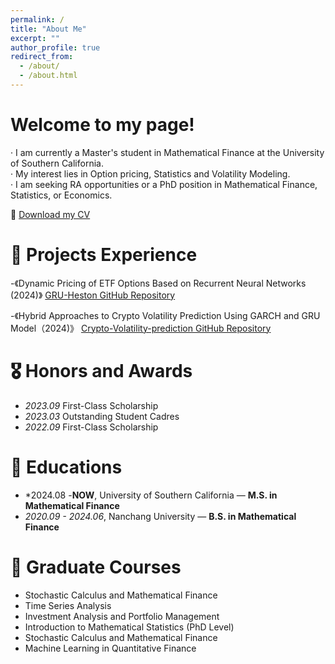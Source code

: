 ```yaml
---
permalink: /
title: "About Me"
excerpt: ""
author_profile: true
redirect_from: 
  - /about/
  - /about.html
---
```


# **Welcome to my page!**

· I am currently a Master's student in Mathematical Finance at the University of Southern California.  
· My interest lies in Option pricing, Statistics and Volatility Modeling.  
· I am seeking RA opportunities or a PhD position in Mathematical Finance, Statistics, or Economics.  

📄 [Download my CV](Tenghan_cv_with_OngingCourses.pdf)

<span class='anchor' id='about-me'></span> 


# 📝 Projects Experience


-《Dynamic Pricing of ETF Options Based on Recurrent Neural Networks (2024)》
 <a href="https://github.com/TenghanZhong/GRU-Heston" target="_blank">GRU-Heston GitHub Repository</a>

-《Hybrid Approaches to Crypto Volatility Prediction Using GARCH and GRU Model（2024)》
 <a href="https://github.com/TenghanZhong/Crypto_Volatility_prediction" target="_blank">Crypto-Volatility-prediction GitHub Repository</a>


# 🎖 Honors and Awards
- *2023.09* First-Class Scholarship
- *2023.03* Outstanding Student Cadres
- *2022.09* First-Class Scholarship
  

# 📖 Educations
- *2024.08 -**NOW**, University of Southern California — **M.S. in Mathematical Finance**  
- *2020.09 - 2024.06*, Nanchang University — **B.S. in Mathematical Finance**
   

# 📖 Graduate Courses
- Stochastic Calculus and Mathematical Finance 
- Time Series Analysis 
- Investment Analysis and Portfolio Management 
- Introduction to Mathematical Statistics (PhD Level) 
- Stochastic Calculus and Mathematical Finance 
- Machine Learning in Quantitative Finance

